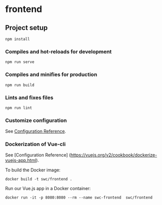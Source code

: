 # frontend

## Project setup
```
npm install
```

### Compiles and hot-reloads for development
```
npm run serve
```

### Compiles and minifies for production
```
npm run build
```

### Lints and fixes files
```
npm run lint
```

### Customize configuration
See [Configuration Reference](https://cli.vuejs.org/config/).


### Dockerization of Vue-cli
See [Configuration Reference] (https://vuejs.org/v2/cookbook/dockerize-vuejs-app.html).

To build the Docker image:
```
docker build -t swc/frontend .
```

Run our Vue.js app in a Docker container:
```
docker run -it -p 8080:8080 --rm --name swc-frontend  swc/frontend 
```